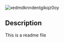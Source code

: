 
![xedmdknndentgikqz0oy](https://res.cloudinary.com/dtjcgonzl/image/upload/v1680556500/BGR/xedmdknndentgikqz0oy.png)

## Description
This is a readme file

